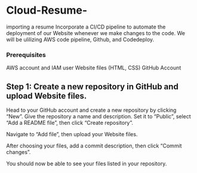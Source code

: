 # Cloud-Resume-
importing a resume 
Incorporate a CI/CD pipeline to automate the deployment of our Website whenever we make changes to the code.
We will be ulilizing AWS code pipeline, Github, and Codedeploy. 

### Prerequisites 
AWS account and IAM user Website files (HTML, CSS) GitHub Account

## Step 1: Create a new repository in GitHub and upload Website files.
Head to your GitHub account and create a new repository by clicking “New”.  Give the repository a name and description. Set it to “Public”, select “Add a README file”, then click “Create repository”. 

Navigate to “Add file”, then upload your Website files. 

After choosing your files, add a commit description, then click “Commit changes”. 

You should now be able to see your files listed in your repository. 
